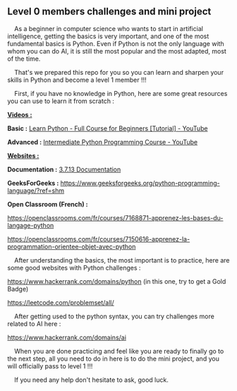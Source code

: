 ## Level 0 members challenges and mini project

    As a beginner in computer science who wants to start in artificial intelligence, getting the basics is very important, and one of the most fundamental basics is Python. Even if Python is not the only language with whom you can do AI, it is still the most popular and the most adapted, most of the time.

    That's we prepared this repo for you so you can learn and sharpen your skills in Python and become a level 1 member !!!

    First, if you have no knowledge in Python, here are some great resources you can use to learn it from scratch :

**<u>Videos :</u>**

**Basic :** [Learn Python - Full Course for Beginners [Tutorial] - YouTube](https://www.youtube.com/watch?v=rfscVS0vtbw&t=0s&ab_channel=freeCodeCamp.org "https://www.youtube.com/watch?v=rfscVS0vtbw&t=0s&ab_channel=freeCodeCamp.org")

**Advanced :** [Intermediate Python Programming Course - YouTube](https://www.youtube.com/watch?v=HGOBQPFzWKo&t=0s&ab_channel=freeCodeCamp.org "https://www.youtube.com/watch?v=HGOBQPFzWKo&t=0s&ab_channel=freeCodeCamp.org")

**<u>Websites :</u>**

**Documentation :** [3.7.13 Documentation](https://docs.python.org/3.7/ "https://docs.python.org/3.7/")

**GeeksForGeeks :** https://www.geeksforgeeks.org/python-programming-language/?ref=shm

**Open Classroom (French) :**

https://openclassrooms.com/fr/courses/7168871-apprenez-les-bases-du-langage-python

https://openclassrooms.com/fr/courses/7150616-apprenez-la-programmation-orientee-objet-avec-python

    After understanding the basics, the most important is to practice, here are some good websites with Python challenges :

https://www.hackerrank.com/domains/python (in this one, try to get a Gold Badge)

https://leetcode.com/problemset/all/

    After getting used to the python syntax, you can try challenges more related to AI here :

https://www.hackerrank.com/domains/ai

    When you are done practicing and feel like you are ready to finally go to the next step, all you need to do in here is to do the mini project, and you will officially pass to level 1 !!!

    If you need any help don't hesitate to ask, good luck.
